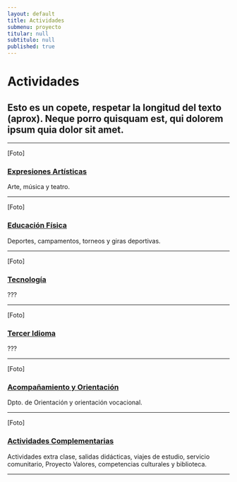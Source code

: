 ```yaml
---
layout: default
title: Actividades
submenu: proyecto
titular: null
subtitulo: null
published: true
---
```


# Actividades

## Esto es un copete, respetar la longitud del texto (aprox). Neque porro quisquam est, qui dolorem ipsum quia dolor sit amet.

---

[Foto]
### [Expresiones Artísticas](/proyecto-educativo/actividades/expresiones-artisticas)
Arte, música y teatro.

---
[Foto]
### [Educación Física](/proyecto-educativo/actividades/educacion-fisica)
Deportes, campamentos, torneos y giras deportivas.



---
[Foto]
### [Tecnología](/proyecto-educativo/actividades/tecnologia)
???

---
[Foto]
### [Tercer Idioma](/proyecto-educativo/actividades/tercer-idioma)
???

---


[Foto]
### [Acompañamiento y Orientación](/proyecto-educativo/actividades/acompanamiento-y-orientacion)
Dpto. de Orientación y orientación vocacional.

---
[Foto]

### [Actividades Complementarias](/proyecto-educativo/actividades/actividades-complementarias)
Actividades extra clase, salidas didácticas, viajes de estudio, servicio comunitario, Proyecto Valores, competencias culturales y biblioteca.

---
